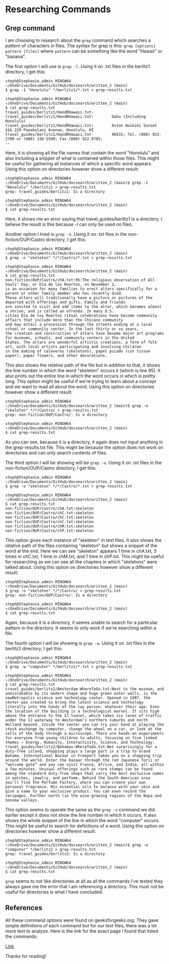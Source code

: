 # Researching Commands

## Grep command

I am choosing to research about the `grep` command which searches a pattern of characters in files. 
The syntax for grep is this: `grep [options] pattern [files]` where `pattern` can be something like
the word "Hawaii" or "banana". 

The first option I will use is `grep -l`. Using it on .txt files in the berlitz1 directory, I get this:

```
steph@Stephanie_admin MINGW64 ~/OneDrive/Documents/GitHub/docsearch/written_2 (main)
$ grep -1 "Honolulu" */berlitz1/*.txt > grep-results.txt 

steph@Stephanie_admin MINGW64 ~/OneDrive/Documents/GitHub/docsearch/written_2 (main)
$ cat grep-results.txt 
travel_guides/berlitz1/HandRHawaii.txt-      
travel_guides/berlitz1/HandRHawaii.txt:        Oahu (Including Honolulu)
travel_guides/berlitz1/HandRHawaii.txt:        Aston Waikiki Sunset $$$ 229 Paoakalani Avenue, Honolulu, HI
travel_guides/berlitz1/HandRHawaii.txt-        96815; Tel. (808) 922-2700 or (800) 336-5599; fax (808) 922-8785;
--
```

Here, it is showing all the file names that contain the word "Honolulu" and also including a snippet of what
is contained within those files. This might be useful for gathering all instances of which a specific word 
appears. Using this option on directories however show a different result:

```
steph@Stephanie_admin MINGW64 ~/OneDrive/Documents/GitHub/docsearch/written_2 (main)$ grep -1 "Honolulu" */berlitz1 > grep-results.txt 
grep: travel_guides/berlitz1: Is a directory

steph@Stephanie_admin MINGW64 ~/OneDrive/Documents/GitHub/docsearch/written_2 (main)
$ cat grep-results.txt 
```

Here, it shows me an error saying that travel_guides/berlitz1 is a directory. I believe the result is this because
-l can only be used on files. 

Another option I tried is `grep -n`. Using it on .txt files in the non-fiction/OUP/Castro directory, I get this:

```
steph@Stephanie_admin MINGW64 ~/OneDrive/Documents/GitHub/docsearch/written_2 (main)
$ grep -n "skeleton" */*/Castro/*.txt > grep-results.txt 

steph@Stephanie_admin MINGW64 ~/OneDrive/Documents/GitHub/docsearch/written_2 (main)
$ cat grep-results.txt 
non-fiction/OUP/Castro/chA.txt:95:The religious observation of All Souls’ Day, or Día de los Muertos, on November 2,
is an occasion for many families to erect altars specifically for a parent or other family member who has recently died. 
These altars will traditionally have a picture or pictures of the departed with offerings and gifts. Family and friends 
are invited to visit and add items to the altar, which becomes almost a shrine, and is called an ofrenda. In many U.S. 
cities Día de los Muertos ritual celebrations have become community affairs that include more than the Chicano community 
and may entail a procession through the streets ending at a local school or community center. In the last thirty or so years, 
the creation and construction of altars have become major art programs for museums, schools, and community centers in the United 
States. The altars are wonderful artistic creations, a form of folk art, with local artists participating and involving children 
in the making of calaveras (skeletons), papel picado (cut tissue paper), paper flowers, and other decorations.
```

This also shows the relative path of the file but in addition to that, it shows the line number in which the word "skeleton"
occurs it (which is line 95). It also prints out the entire line in which the word occurs in which is pretty long. This option might 
be useful if we're trying to learn about a concept and we want to read all about the word. Using this option on directories however 
show a different result: 

```
steph@Stephanie_admin MINGW64 ~/OneDrive/Documents/GitHub/docsearch/written_2 (main)$ grep -n "skeleton" */*/Castro/ > grep-results.txt 
grep: non-fiction/OUP/Castro/: Is a directory

steph@Stephanie_admin MINGW64 ~/OneDrive/Documents/GitHub/docsearch/written_2 (main)
$ cat grep-results.txt
```

As you can see, because it is a directory, it again does not input anything in the grep-results.txt file. This might be because
the option does not work on directories and can only search contents of files. 

The third option I will be showing will be `grep -o`. Using it on .txt files in the non-fiction/OUP/Castro directory, I get this:

```
steph@Stephanie_admin MINGW64 ~/OneDrive/Documents/GitHub/docsearch/written_2 (main)
$ grep -o "skeleton" */*/Castro/*.txt > grep-results.txt

steph@Stephanie_admin MINGW64 ~/OneDrive/Documents/GitHub/docsearch/written_2 (main)
$ cat grep-results.txt 
non-fiction/OUP/Castro/chA.txt:skeleton
non-fiction/OUP/Castro/chC.txt:skeleton
non-fiction/OUP/Castro/chC.txt:skeleton
non-fiction/OUP/Castro/chC.txt:skeleton
non-fiction/OUP/Castro/chM.txt:skeleton
non-fiction/OUP/Castro/chP.txt:skeleton
```

This option gives each instance of "skeleton" in text files. It also shows the relative path of the files containing "skeleton" but
shows a snippet of the word at the end. Here we can see "skeleton" appears 1 time in chA.txt, 3 times in chC.txt, 1 time in chM.txt,
and 1 time in chP.txt. This might be useful for researching as we can see all the chapters in which "skeletons" were talked about. Using 
this option on directories however show a different result:

```
steph@Stephanie_admin MINGW64 ~/OneDrive/Documents/GitHub/docsearch/written_2 (main)
$ grep -o "skeleton" */*/Castro/ > grep-results.txt 
grep: non-fiction/OUP/Castro/: Is a directory

steph@Stephanie_admin MINGW64 ~/OneDrive/Documents/GitHub/docsearch/written_2 (main)
$ cat grep-results.txt 
```

Again, because it is a directory, it seems unable to search for a particular pattern in the directory. It seems to only work if we're 
searching within a file. 

The fourth option I will be showing is `grep -w`. Using it on .txt files in the berlitz2 directory, I get this:

```
steph@Stephanie_admin MINGW64 ~/OneDrive/Documents/GitHub/docsearch/written_2 (main)
$ grep -w "computer" */berlitz2/*.txt > grep-results.txt 

steph@Stephanie_admin MINGW64 ~/OneDrive/Documents/GitHub/docsearch/written_2 (main)
$ cat grep-results.txt 
travel_guides/berlitz2/Amsterdam-WhereToGo.txt:Next to the museum, and unmistakable by its modern shape and huge green outer walls, is the newMetropolis science and technology center. Opened in 1997, the center was created to bring the latest science and technology literally into the hands of the lay person, whatever their age. Even the location of the building is a technological marvel. It sits high above the entrance to the IJ tunnel, which takes six lanes of traffic under the IJ waterway to Amsterdam’s northern suburbs and north Holland beyond. Inside the center you can try your hand at playing the stock exchange by computer, change the wheel on a car, or look at the cells of the body through a microscope. There are hands-on experiments for everyone from young children to adults, focusing on five linked themes — Energy, Humanity, Interactivity, Science, and Technology.
travel_guides/berlitz2/Bahamas-WhereToGo.txt:Not surprisingly for a duty-free island, shopping plays a large part in a trip to Grand Bahama. International Bazaar in Freeport takes you on a shopping trip around the world. Enter the bazaar through the red Japanese Torii or “welcome gate” and you can visit France, Africa, and India, all within a few minutes. Unusual offerings such as rare stamps can be found among the standard duty-free shops that carry the most exclusive names in watches, jewelry, and perfume. Behind the South American area you’ll find the Perfume Factory, where you can create your own personal fragrance. Mix essential oils to balance with your skin and give a name to your exclusive product. You can even record the recipages. Further north lie the wine-growing regions of the Napa and Sonoma valleys.
```

This option seems to operate the same as the `grep -n` command we did earlier except it does not show the line number in which it occurs. It also 
shows the whole snippet of the line in which the word "computer" occurs. This might be useful to search for definitions of a word. Using this option on directories however show a different result:

```
steph@Stephanie_admin MINGW64 ~/OneDrive/Documents/GitHub/docsearch/written_2 (main)$ grep -w "computer" */berlitz2 > grep-results.txt 
grep: travel_guides/berlitz2: Is a directory

steph@Stephanie_admin MINGW64 ~/OneDrive/Documents/GitHub/docsearch/written_2 (main)
$ cat grep-results.txt 
```

`grep` seems to not like directories at all as all the commands I've tested they always gave me the error that I am referencing a directory. This must 
not be useful for directories is what I have concluded. 

## References

All these command options were found on geeksforgeeks.org. They gave simple definitions of each command but for our text files, there was a lot more
text to analyze. Here is the link for the exact page I found that listed the commands:

[Link](https://www.geeksforgeeks.org/grep-command-in-unixlinux/)

Thanks for reading!
